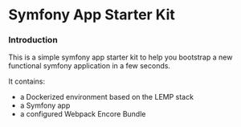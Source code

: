 # Symfony App Starter Kit

### Introduction

This is a simple symfony app starter kit to help you
bootstrap a new functional symfony application in a few seconds.

It contains:
* a Dockerized environment based on the LEMP stack
* a Symfony app
* a configured Webpack Encore Bundle